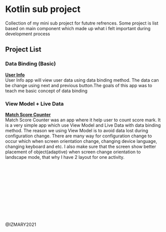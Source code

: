 # Kotlin sub project
 Collection of my mini sub project for fututre refrences. Some project is list based on main component which made up what i felt important during development process

## Project List
### Data Binding (Basic)
**[User Info](https://github.com/iz-hafiz/Kotlin-sub-project/tree/main/Data%20Binding%20(Basic)/UserInfoDataBinding)**  
User Info app will view user data using data binding method. The data can be change using next and previous button.The goals of this app was to teach me basic concept of data binding

### View Model + Live Data
**[Match Score Counter](https://github.com/iz-hafiz/Kotlin-sub-project/tree/main/Live%20data%20%2B%20View%20Model/MatchScoreCounterLiveDataViewModel)**  
Match Score Counter was an app where it help user to count score mark. It is a very simple app which use View Model and Live Data with data binding method. The reason we using View Model is to avoid data lost during configuration change. There are many way for configuration change to occur which when screen orientation change, changing device language, changing keyboard and etc. I also make sure that the screen show better placement of object(adaptive) when screen change orientation to landscape mode, that why I have 2 layout for one activity.

<br>
<br>
<br>
<br>
<br>
<br>
<br>
<br>
<br>
<br>

@IZMARY2021
